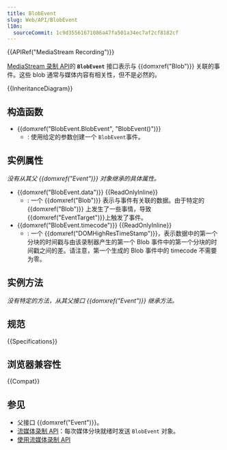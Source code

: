 ```yaml
---
title: BlobEvent
slug: Web/API/BlobEvent
l10n:
  sourceCommit: 1c9d35561671086a47fa501a34ec7af2cf8182cf
---
```


{{APIRef("MediaStream Recording")}}

[MediaStream 录制 API](/zh-CN/docs/Web/API/MediaStream_Recording_API)的 **`BlobEvent`** 接口表示与 {{domxref("Blob")}} 关联的事件。这些 blob 通常与媒体内容有相关性，但不是必然的。

{{InheritanceDiagram}}

## 构造函数

- {{domxref("BlobEvent.BlobEvent", "BlobEvent()")}}
  - : 使用给定的参数创建一个 `BlobEvent`事件。

## 实例属性

_没有从其父 {{domxref("Event")}} 对象继承的具体属性。_

- {{domxref("BlobEvent.data")}} {{ReadOnlyInline}}
  - : 一个 {{domxref("Blob")}} 表示与事件有关联的数据。由于特定的 {{domxref("Blob")}} 上发生了一些事情，导致 {{domxref("EventTarget")}}上触发了事件。
- {{domxref("BlobEvent.timecode")}} {{ReadOnlyInline}}
  - : 一个 {{domxref("DOMHighResTimeStamp")}}，表示数据中的第一个分块的时间戳与由该录制器产生的第一个 Blob 事件中的第一个分块的时间戳之间的差。请注意，第一个生成的 Blob 事件中的 timecode 不需要为零。

## 实例方法

_没有特定的方法，从其父接口 {{domxref("Event")}} 继承方法。_

## 规范

{{Specifications}}

## 浏览器兼容性

{{Compat}}

## 参见

- 父接口 {{domxref("Event")}}。
- [流媒体录制 API](/zh-CN/docs/Web/API/MediaStream_Recording_API)：每次媒体分块就绪时发送 `BlobEvent` 对象。
- [使用流媒体录制 API](/zh-CN/docs/Web/API/MediaStream_Recording_API/Using_the_MediaStream_Recording_API)
